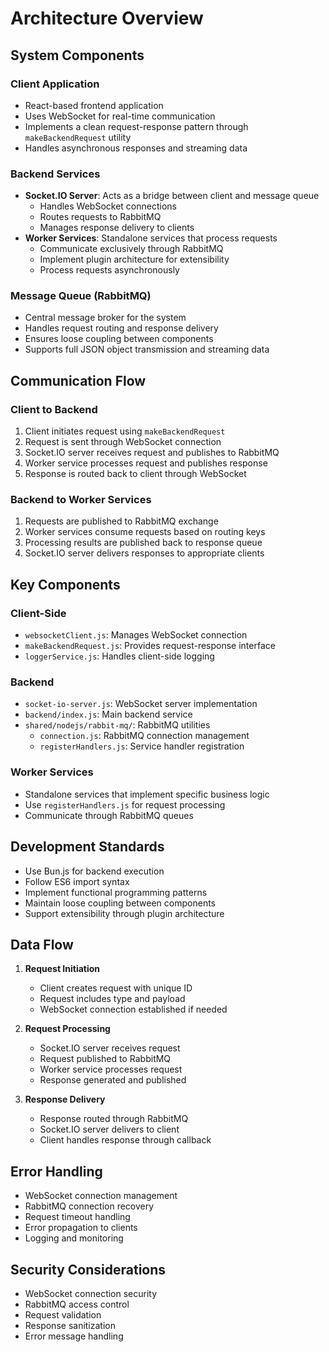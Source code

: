 # Architecture Overview

## System Components

### Client Application
- React-based frontend application
- Uses WebSocket for real-time communication
- Implements a clean request-response pattern through `makeBackendRequest` utility
- Handles asynchronous responses and streaming data

### Backend Services
- **Socket.IO Server**: Acts as a bridge between client and message queue
  - Handles WebSocket connections
  - Routes requests to RabbitMQ
  - Manages response delivery to clients
- **Worker Services**: Standalone services that process requests
  - Communicate exclusively through RabbitMQ
  - Implement plugin architecture for extensibility
  - Process requests asynchronously

### Message Queue (RabbitMQ)
- Central message broker for the system
- Handles request routing and response delivery
- Ensures loose coupling between components
- Supports full JSON object transmission and streaming data

## Communication Flow

### Client to Backend
1. Client initiates request using `makeBackendRequest`
2. Request is sent through WebSocket connection
3. Socket.IO server receives request and publishes to RabbitMQ
4. Worker service processes request and publishes response
5. Response is routed back to client through WebSocket

### Backend to Worker Services
1. Requests are published to RabbitMQ exchange
2. Worker services consume requests based on routing keys
3. Processing results are published back to response queue
4. Socket.IO server delivers responses to appropriate clients

## Key Components

### Client-Side
- `websocketClient.js`: Manages WebSocket connection
- `makeBackendRequest.js`: Provides request-response interface
- `loggerService.js`: Handles client-side logging

### Backend
- `socket-io-server.js`: WebSocket server implementation
- `backend/index.js`: Main backend service
- `shared/nodejs/rabbit-mq/`: RabbitMQ utilities
  - `connection.js`: RabbitMQ connection management
  - `registerHandlers.js`: Service handler registration

### Worker Services
- Standalone services that implement specific business logic
- Use `registerHandlers.js` for request processing
- Communicate through RabbitMQ queues

## Development Standards

- Use Bun.js for backend execution
- Follow ES6 import syntax
- Implement functional programming patterns
- Maintain loose coupling between components
- Support extensibility through plugin architecture

## Data Flow

1. **Request Initiation**
   - Client creates request with unique ID
   - Request includes type and payload
   - WebSocket connection established if needed

2. **Request Processing**
   - Socket.IO server receives request
   - Request published to RabbitMQ
   - Worker service processes request
   - Response generated and published

3. **Response Delivery**
   - Response routed through RabbitMQ
   - Socket.IO server delivers to client
   - Client handles response through callback

## Error Handling

- WebSocket connection management
- RabbitMQ connection recovery
- Request timeout handling
- Error propagation to clients
- Logging and monitoring

## Security Considerations

- WebSocket connection security
- RabbitMQ access control
- Request validation
- Response sanitization
- Error message handling